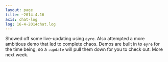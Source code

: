 ```yaml
---
layout: page
title: ~2014.4.16
axis: chat-log
log: 16-4-2014chat.log
---
```


Showed off some live-updating using `eyre`. Also attempted a more ambitious demo that led to complete chaos. Demos are built in to `eyre` for the time being, so a `:update` will pull them down for you to check out. More next week.